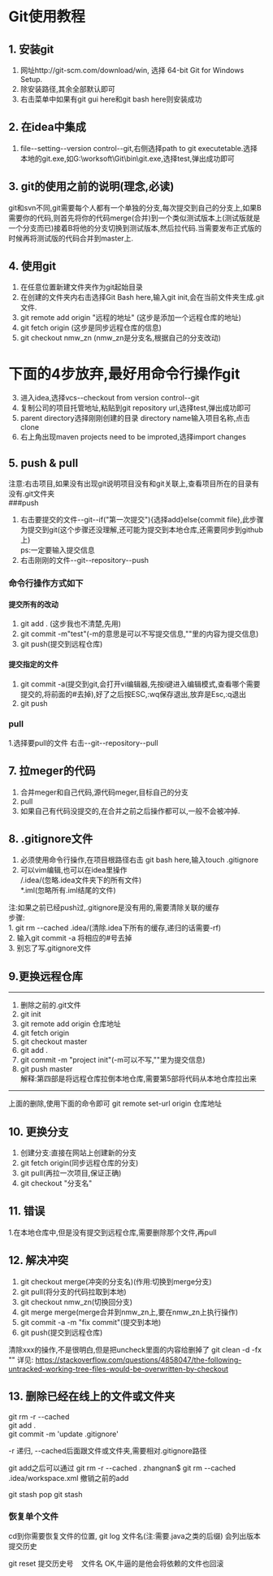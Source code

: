 # Git使用教程
## 1. 安装git  
1. 网址http://git-scm.com/download/win, 选择 64-bit Git for Windows Setup.  
2. 除安装路径,其余全部默认即可  
3. 右击菜单中如果有git gui here和git bash here则安装成功


## 2. 在idea中集成  
1. file--setting--version control--git,右侧选择path to git executetable.选择本地的git.exe,如G:\worksoft\Git\bin\git.exe,选择test,弹出成功即可  

## 3. git的使用之前的说明(理念,必读)  
git和svn不同,git需要每个人都有一个单独的分支,每次提交到自己的分支上,如果B需要你的代码,则首先将你的代码merge(合并)到一个类似测试版本上(测试版就是一个分支而已)接着B将他的分支切换到测试版本,然后拉代码.当需要发布正式版的时候再将测试版的代码合并到master上.
## 4. 使用git
1. 在任意位置新建文件夹作为git起始目录  
2. 在创建的文件夹内右击选择Git Bash here,输入git init,会在当前文件夹生成.git文件.  
3. git remote add origin "远程的地址" (这步是添加一个远程仓库的地址)  
4. git fetch origin (这步是同步远程仓库的信息)  
5. git checkout nmw_zn (nmw_zn是分支名,根据自己的分支改动)  
 

下面的4步放弃,最好用命令行操作git  
==
3. 进入idea,选择vcs--checkout from version control--git  
4. 复制公司的项目托管地址,粘贴到git repository url,选择test,弹出成功即可  
5. parent directory选择刚刚创建的目录 directory name输入项目名称,点击clone  
6. 右上角出现maven projects need to be improted,选择import changes 


## 5. push & pull  
注意:右击项目,如果没有出现git说明项目没有和git关联上,查看项目所在的目录有没有.git文件夹  
###push
1. 右击要提交的文件--git--if("第一次提交"){选择add}else{commit file},此步骤为提交到git(这个步骤还没理解,还可能为提交到本地仓库,还需要同步到github上)  
ps:一定要输入提交信息
2. 右击刚刚的文件--git--repository--push  
 
### 命令行操作方式如下  
#### 提交所有的改动  
1. git add . (这步我也不清楚,先用)  
2. git commit -m"test"(-m的意思是可以不写提交信息,""里的内容为提交信息)  
3. git push(提交到远程仓库)  
 
#### 提交指定的文件  
1. git commit -a(提交到git,会打开vi编辑器,先按i键进入编辑模式,查看哪个需要提交的,将前面的#去掉),好了之后按ESC,:wq保存退出,放弃是Esc,:q退出  
2. git push


### pull  
1.选择要pull的文件 右击--git--repository--pull  

## 7. 拉meger的代码  
1. 合并meger和自己代码,源代码meger,目标自己的分支  
2. pull  
3. 如果自己有代码没提交的,在合并之前之后操作都可以,一般不会被冲掉.


## 8. .gitignore文件  
1. 必须使用命令行操作,在项目根路径右击 git bash here,输入touch .gitignore  
2. 可以vim编辑,也可以在idea里操作  
/.idea/(忽略.idea文件夹下的所有文件)  
*.iml(忽略所有.iml结尾的文件)  


注:如果之前已经push过,.gitignore是没有用的,需要清除关联的缓存  
步骤:  
    1. git rm --cached .idea/(清除.idea下所有的缓存,递归的话需要-rf)  
    2. 输入git commit -a 将相应的#号去掉  
    3. 别忘了写.gitignore文件  
    
## 9.更换远程仓库  
---------------------------------------------------------  
1. 删除之前的.git文件  
2. git init  
3. git remote add origin 仓库地址  
4. git fetch origin 
5. git checkout master
6. git add .  
7. git commit -m "project init"(-m可以不写,""里为提交信息)  
8. git push master  
解释:第四部是将远程仓库拉倒本地仓库,需要第5部将代码从本地仓库拉出来
---------------------------------------------------------  
上面的删除,使用下面的命令即可
git remote set-url origin 仓库地址

## 10. 更换分支  
1. 创建分支:直接在网站上创建新的分支  
2. git fetch origin(同步远程仓库的分支)  
3. git pull(再拉一次项目,保证正确)  
4. git checkout "分支名"  

## 11. 错误
1.在本地仓库中,但是没有提交到远程仓库,需要删除那个文件,再pull


## 12. 解决冲突
1. git checkout merge(冲突的分支名)(作用:切换到merge分支)
2. git pull(将分支的代码拉取到本地)
3. git checkout nmw_zn(切换回分支)
4. git merge merge(merge合并到nmw_zn上,要在nmw_zn上执行操作)
5. git commit -a -m "fix commit"(提交到本地)
6. git push(提交到远程仓库)

清除xxx的操作,不是很明白,但是把uncheck里面的内容给删掉了
git clean  -d  -fx ""
详见:  https://stackoverflow.com/questions/4858047/the-following-untracked-working-tree-files-would-be-overwritten-by-checkout

## 13. 删除已经在线上的文件或文件夹  
git rm -r --cached   
git add .  
git commit -m 'update .gitignore'  

-r 递归, --cached后面跟文件或文件夹,需要相对.gitignore路径

git add之后可以通过 
git rm -r --cached .
zhangnan$ git rm --cached .idea/workspace.xml 
撤销之前的add


git stash pop
git stash


### 恢复单个文件
cd到你需要恢复文件的位置,
git log 文件名(注:需要.java之类的后缀)
会列出版本提交历史

git reset 提交历史号    文件名 
OK,牛逼的是他会将依赖的文件也回滚

